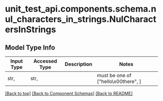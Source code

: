 <a name="top"></a>
<a id="NulCharactersInStrings"></a>
# unit_test_api.components.schema.nul_characters_in_strings.NulCharactersInStrings

## Model Type Info
Input Type | Accessed Type | Description | Notes
------------ | ------------- | ------------- | -------------
str,  | str,  |  | must be one of ["hello\x00there", ] 

[[Back to top]](#top) [[Back to Component Schemas]](../../../README.md#Component-Schemas) [[Back to README]](../../../README.md)